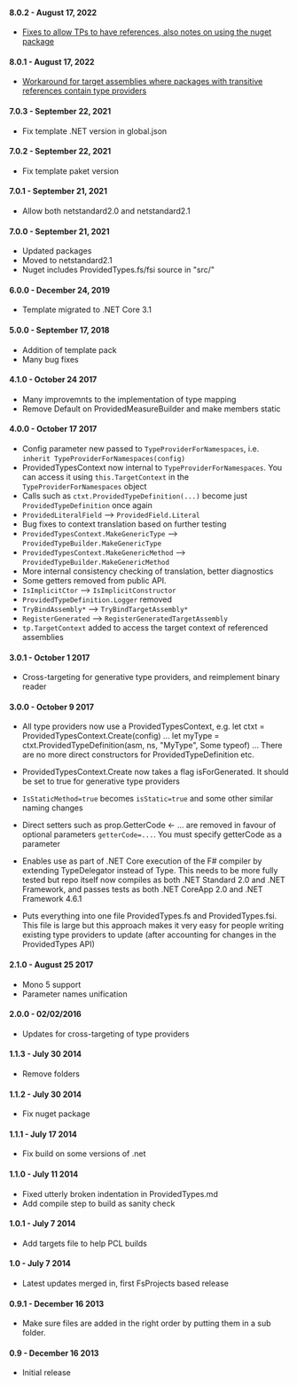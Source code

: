 #### 8.0.2 - August 17, 2022
* [Fixes to allow TPs to have references, also notes on using the nuget package](https://github.com/fsprojects/FSharp.TypeProviders.SDK/pull/389)

#### 8.0.1 - August 17, 2022
* [Workaround for target assemblies where packages with transitive references contain type providers ](https://github.com/fsprojects/FSharp.TypeProviders.SDK/pull/388)

#### 7.0.3 - September 22, 2021
* Fix template .NET version in global.json

#### 7.0.2 - September 22, 2021
* Fix template paket version

#### 7.0.1 - September 21, 2021
* Allow both netstandard2.0 and netstandard2.1

#### 7.0.0 - September 21, 2021
* Updated packages
* Moved to netstandard2.1
* Nuget includes ProvidedTypes.fs/fsi source in "src/"

#### 6.0.0 - December 24, 2019
* Template migrated to .NET Core 3.1 

#### 5.0.0 - September 17, 2018
* Addition of template pack
* Many bug fixes

#### 4.1.0 - October 24 2017
* Many improvemnts to the implementation of type mapping
* Remove Default on ProvidedMeasureBuilder and make members static

#### 4.0.0 - October 17 2017
* Config parameter new passed to ``TypeProviderForNamespaces``, i.e. ``inherit TypeProviderForNamespaces(config)``
* ProvidedTypesContext now internal to ``TypeProviderForNamespaces``.  You can access it using ``this.TargetContext`` in the ``TypeProviderForNamespaces`` object
* Calls such as ``ctxt.ProvidedTypeDefinition(...)`` become just ``ProvidedTypeDefinition`` once again
* ``ProvidedLiteralField`` --> ``ProvidedField.Literal``
* Bug fixes to context translation based on further testing
* ``ProvidedTypesContext.MakeGenericType`` --> ``ProvidedTypeBuilder.MakeGenericType``
* ``ProvidedTypesContext.MakeGenericMethod`` --> ``ProvidedTypeBuilder.MakeGenericMethod``
* More internal consistency checking of translation, better diagnostics
* Some getters removed from public API.
* ``IsImplicitCtor`` --> ``IsImplicitConstructor``
* ``ProvidedTypeDefinition.Logger`` removed
* ``TryBindAssembly*`` --> ``TryBindTargetAssembly*``
* ``RegisterGenerated`` --> ``RegisterGeneratedTargetAssembly``
* ``tp.TargetContext`` added to access the target context of referenced assemblies


#### 3.0.1 - October 1 2017
* Cross-targeting for generative type providers, and reimplement binary reader 

#### 3.0.0 - October 9 2017
* All type providers now use a ProvidedTypesContext, e.g.
     let ctxt = ProvidedTypesContext.Create(config)
     ...
     let myType = ctxt.ProvidedTypeDefinition(asm, ns, "MyType", Some typeof<obj>)
    ...
  There are no more direct constructors for ProvidedTypeDefinition etc.

* ProvidedTypesContext.Create now takes a flag isForGenerated. It should be set to true for generative type providers

* ``IsStaticMethod=true`` becomes ``isStatic=true`` and some other similar naming changes

* Direct setters such as prop.GetterCode <- ... are removed in favour of optional parameters ``getterCode=...``. You must specify getterCode as a parameter

* Enables use as part of .NET Core execution of the F# compiler by extending TypeDelegator instead of Type. This needs to be more fully tested but repo itself now compiles as both .NET Standard 2.0 and .NET Framework, and passes tests as both .NET CoreApp 2.0 and .NET Framework 4.6.1

* Puts everything into one file ProvidedTypes.fs and ProvidedTypes.fsi. This file is large but this approach makes it very easy for people writing existing type providers to update (after accounting for changes in the ProvidedTypes API)

#### 2.1.0 - August 25 2017
* Mono 5 support
* Parameter names unification

#### 2.0.0 - 02/02/2016
* Updates for cross-targeting of type providers

#### 1.1.3 - July 30 2014
* Remove folders

#### 1.1.2 - July 30 2014
* Fix nuget package

#### 1.1.1 - July 17 2014
* Fix build on some versions of .net

#### 1.1.0 - July 11 2014
* Fixed utterly broken indentation in ProvidedTypes.md
* Add compile step to build as sanity check

#### 1.0.1 - July 7 2014
* Add targets file to help PCL builds

#### 1.0 - July 7 2014
* Latest updates merged in, first FsProjects based release

#### 0.9.1 - December 16 2013
* Make sure files are added in the right order by putting them in a sub folder.

#### 0.9 - December 16 2013
* Initial release

